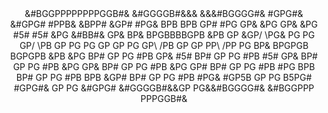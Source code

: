 <html>
<head>
</head>
<body>
      <div align = "center">
                &#BGGPPPPPPPPGGB#&                
            &#GGGGB#&&&    &&&#BGGGG#&            
          #GPG#&                  &#GPG#          
        #PPB&                        &BPP#        
      &GP#                              #PG&      
     BPB                                  BPB     
    GP#                                    #PG    
   GP&                                      &PG   
  GP&                                        &PG  
 #5#                                          #5# 
&PG                   &#BB#&                   GP&
BP&                 BPGBBBBGPB                 &PB
GP                &GP/      \PG&                PG
PG                GP/        \PB                GP
PG                PG          GP                GP
PG                GP\        /PB                GP
GP                 PP\      /PP                 PG
BP&               BPGPGB  BGPGPB               &PB
&PG              BP#  GP  PG  #PB              GP&
 #5#            BP#   GP  PG   #PB            #5# 
  GP&          BP#    GP  PG    #PB          &PG  
   GP&        BP#     GP  PG     #PB        &PG   
    GP#      BP#      GP  PG      #PB      #PG    
     BPB    BP#       GP  PG       #PB    BPB     
      &GP# BP#        GP  PG        #PB #PG&      
        #GP5B         GP  PG         B5PG#        
          #GPG#&      GP  PG      &#GPG#          
            &#GGGGB#&&GP  PG&&#BGGGG#&            
                &#BGGPPP  PPPGGB#&                          
      </div>
</body>
</html>
